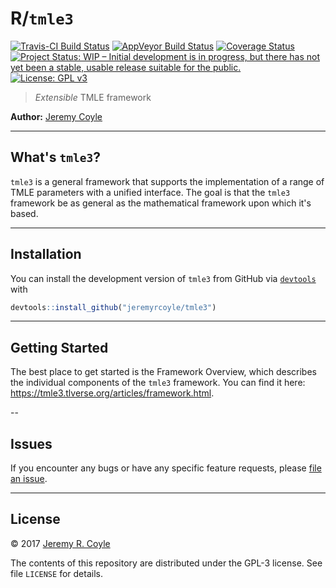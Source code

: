 
<!-- README.md is generated from README.Rmd. Please edit that file -->
R/`tmle3`
=========

[![Travis-CI Build Status](https://travis-ci.org/tlverse/tmle3.svg?branch=master)](https://travis-ci.org/tlverse/tmle3) [![AppVeyor Build Status](https://ci.appveyor.com/api/projects/status/github/tlverse/tmle3?branch=master&svg=true)](https://ci.appveyor.com/project/tlverse/tmle3) [![Coverage Status](https://img.shields.io/codecov/c/github/tlverse/tmle3/master.svg)](https://codecov.io/github/tlverse/tmle3?branch=master) [![Project Status: WIP – Initial development is in progress, but there has not yet been a stable, usable release suitable for the public.](http://www.repostatus.org/badges/latest/wip.svg)](http://www.repostatus.org/#wip) [![License: GPL v3](https://img.shields.io/badge/License-GPL%20v3-blue.svg)](http://www.gnu.org/licenses/gpl-3.0)

> *Extensible* TMLE framework

**Author:** [Jeremy Coyle](https://github.com/jeremyrcoyle)

------------------------------------------------------------------------

What's `tmle3`?
---------------

`tmle3` is a general framework that supports the implementation of a range of TMLE parameters with a unified interface. The goal is that the `tmle3` framework be as general as the mathematical framework upon which it's based.

------------------------------------------------------------------------

Installation
------------

You can install the development version of `tmle3` from GitHub via [`devtools`](https://www.rstudio.com/products/rpackages/devtools/) with

``` r
devtools::install_github("jeremyrcoyle/tmle3")
```

------------------------------------------------------------------------

Getting Started
---------------

The best place to get started is the Framework Overview, which describes the individual components of the `tmle3` framework. You can find it here: <https://tmle3.tlverse.org/articles/framework.html>.

--

Issues
------

If you encounter any bugs or have any specific feature requests, please [file an issue](https://github.com/tlverse/tmle3/issues).

------------------------------------------------------------------------

License
-------

© 2017 [Jeremy R. Coyle](https://github.com/jeremyrcoyle)

The contents of this repository are distributed under the GPL-3 license. See file `LICENSE` for details.
